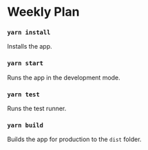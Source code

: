 # Weekly Plan

### `yarn install`

Installs the app.

### `yarn start`

Runs the app in the development mode.

### `yarn test`

Runs the test runner.

### `yarn build`

Builds the app for production to the `dist` folder.
